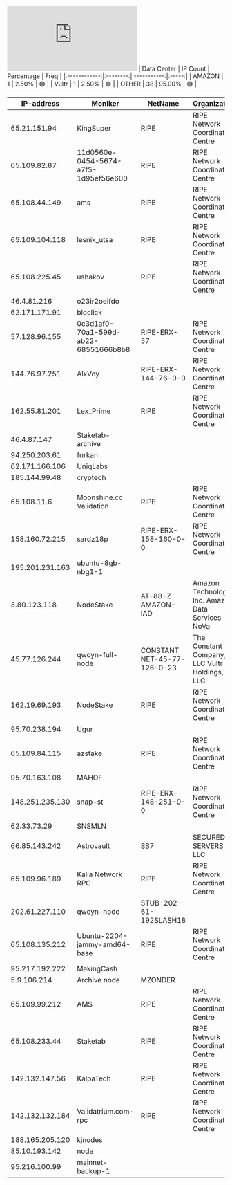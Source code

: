 ![Diagramm](https://github.com/obajay/StateSync-snapshots/blob/main/Projects/Qwoyn/1/README.md)
| Data Center | IP Count | Percentage | Freq |
|:------------:|:--------:|:-----------:|:-----:|
| AMAZON | 1 | 2.50% | 🟢 |
| Vultr | 1 | 2.50% | 🟢 |
| OTHER | 38 | 95.00% | 🟢 |

<!-- START_TABLE -->
| IP-address | Moniker | NetName | Organization |
|-------------|-------------|-------------|-------------|
| 65.21.151.94 | KingSuper | RIPE | RIPE Network Coordination Centre |
| 65.109.82.87 | 11d0560e-0454-5674-a7f5-1d95ef56e600 | RIPE | RIPE Network Coordination Centre |
| 65.108.44.149 | ams | RIPE | RIPE Network Coordination Centre |
| 65.109.104.118 | lesnik_utsa | RIPE | RIPE Network Coordination Centre |
| 65.108.225.45 | ushakov | RIPE | RIPE Network Coordination Centre |
| 46.4.81.216 | o23ir2oeifdo |  |  |
| 62.171.171.91 | bloclick |  |  |
| 57.128.96.155 | 0c3d1af0-70a1-599d-ab22-68551666b8b8 | RIPE-ERX-57 | RIPE Network Coordination Centre |
| 144.76.97.251 | AlxVoy | RIPE-ERX-144-76-0-0 | RIPE Network Coordination Centre |
| 162.55.81.201 | Lex_Prime | RIPE | RIPE Network Coordination Centre |
| 46.4.87.147 | Staketab-archive |  |  |
| 94.250.203.61 | furkan |  |  |
| 62.171.166.106 | UniqLabs |  |  |
| 185.144.99.48 | cryptech |  |  |
| 65.108.11.6 | Moonshine.cc Validation | RIPE | RIPE Network Coordination Centre |
| 158.160.72.215 | sardz18p | RIPE-ERX-158-160-0-0 | RIPE Network Coordination Centre |
| 195.201.231.163 | ubuntu-8gb-nbg1-1 |  |  |
| 3.80.123.118 | NodeStake | AT-88-Z AMAZON-IAD | Amazon Technologies Inc. Amazon Data Services NoVa |
| 45.77.126.244 | qwoyn-full-node | CONSTANT NET-45-77-126-0-23 | The Constant Company, LLC Vultr Holdings, LLC |
| 162.19.69.193 | NodeStake | RIPE | RIPE Network Coordination Centre |
| 95.70.238.194 | Ugur |  |  |
| 65.109.84.115 | azstake | RIPE | RIPE Network Coordination Centre |
| 95.70.163.108 | MAHOF |  |  |
| 148.251.235.130 | snap-st | RIPE-ERX-148-251-0-0 | RIPE Network Coordination Centre |
| 62.33.73.29 | SNSMLN |  |  |
| 66.85.143.242 | Astrovault | SS7 | SECURED SERVERS LLC |
| 65.109.96.189 | Kalia Network RPC | RIPE | RIPE Network Coordination Centre |
| 202.61.227.110 | qwoyn-node | STUB-202-61-192SLASH18 |  |
| 65.108.135.212 | Ubuntu-2204-jammy-amd64-base | RIPE | RIPE Network Coordination Centre |
| 95.217.192.222 | MakingCash |  |  |
| 5.9.106.214 | Archive node | MZONDER |  |  |
| 65.109.99.212 | AMS | RIPE | RIPE Network Coordination Centre |
| 65.108.233.44 | Staketab | RIPE | RIPE Network Coordination Centre |
| 142.132.147.56 | KalpaTech | RIPE | RIPE Network Coordination Centre |
| 142.132.132.184 | Validatrium.com-rpc | RIPE | RIPE Network Coordination Centre |
| 188.165.205.120 | kjnodes |  |  |
| 85.10.193.142 | node |  |  |
| 95.216.100.99 | mainnet-backup-1 |  |  |

<!-- END_TABLE -->